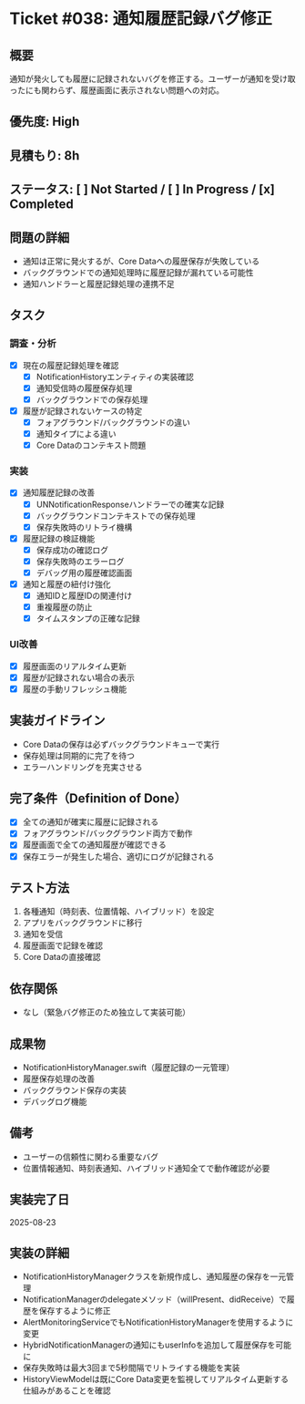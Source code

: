 # Ticket #038: 通知履歴記録バグ修正

## 概要
通知が発火しても履歴に記録されないバグを修正する。ユーザーが通知を受け取ったにも関わらず、履歴画面に表示されない問題への対応。

## 優先度: High
## 見積もり: 8h
## ステータス: [ ] Not Started / [ ] In Progress / [x] Completed

## 問題の詳細
- 通知は正常に発火するが、Core Dataへの履歴保存が失敗している
- バックグラウンドでの通知処理時に履歴記録が漏れている可能性
- 通知ハンドラーと履歴記録処理の連携不足

## タスク
### 調査・分析
- [x] 現在の履歴記録処理を確認
  - [x] NotificationHistoryエンティティの実装確認
  - [x] 通知受信時の履歴保存処理
  - [x] バックグラウンドでの保存処理
- [x] 履歴が記録されないケースの特定
  - [x] フォアグラウンド/バックグラウンドの違い
  - [x] 通知タイプによる違い
  - [x] Core Dataのコンテキスト問題

### 実装
- [x] 通知履歴記録の改善
  - [x] UNNotificationResponseハンドラーでの確実な記録
  - [x] バックグラウンドコンテキストでの保存処理
  - [x] 保存失敗時のリトライ機構
- [x] 履歴記録の検証機能
  - [x] 保存成功の確認ログ
  - [x] 保存失敗時のエラーログ
  - [x] デバッグ用の履歴確認画面
- [x] 通知と履歴の紐付け強化
  - [x] 通知IDと履歴IDの関連付け
  - [x] 重複履歴の防止
  - [x] タイムスタンプの正確な記録

### UI改善
- [x] 履歴画面のリアルタイム更新
- [x] 履歴が記録されない場合の表示
- [x] 履歴の手動リフレッシュ機能

## 実装ガイドライン
- Core Dataの保存は必ずバックグラウンドキューで実行
- 保存処理は同期的に完了を待つ
- エラーハンドリングを充実させる

## 完了条件（Definition of Done）
- [x] 全ての通知が確実に履歴に記録される
- [x] フォアグラウンド/バックグラウンド両方で動作
- [x] 履歴画面で全ての通知履歴が確認できる
- [x] 保存エラーが発生した場合、適切にログが記録される

## テスト方法
1. 各種通知（時刻表、位置情報、ハイブリッド）を設定
2. アプリをバックグラウンドに移行
3. 通知を受信
4. 履歴画面で記録を確認
5. Core Dataの直接確認

## 依存関係
- なし（緊急バグ修正のため独立して実装可能）

## 成果物
- NotificationHistoryManager.swift（履歴記録の一元管理）
- 履歴保存処理の改善
- バックグラウンド保存の実装
- デバッグログ機能

## 備考
- ユーザーの信頼性に関わる重要なバグ
- 位置情報通知、時刻表通知、ハイブリッド通知全てで動作確認が必要

## 実装完了日
2025-08-23

## 実装の詳細
- NotificationHistoryManagerクラスを新規作成し、通知履歴の保存を一元管理
- NotificationManagerのdelegateメソッド（willPresent、didReceive）で履歴を保存するように修正
- AlertMonitoringServiceでもNotificationHistoryManagerを使用するように変更
- HybridNotificationManagerの通知にもuserInfoを追加して履歴保存を可能に
- 保存失敗時は最大3回まで5秒間隔でリトライする機能を実装
- HistoryViewModelは既にCore Data変更を監視してリアルタイム更新する仕組みがあることを確認
